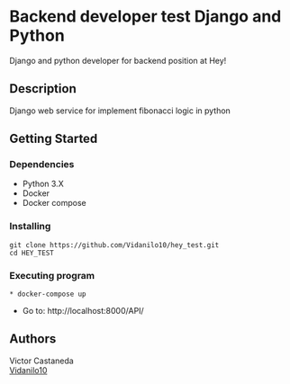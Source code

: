 # Backend developer test Django and Python

Django and python developer for backend position at Hey!

## Description

Django web service for implement fibonacci logic in python

## Getting Started

### Dependencies

* Python 3.X
* Docker
* Docker compose

### Installing

```
git clone https://github.com/Vidanilo10/hey_test.git
cd HEY_TEST
```

### Executing program

```
* docker-compose up
```
* Go to: http://localhost:8000/API/ 


## Authors
Victor Castaneda  
[Vidanilo10](https://github.com/Vidanilo10)